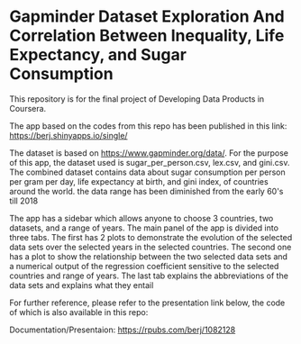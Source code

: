 # Gapminder Dataset Exploration And Correlation Between Inequality, Life Expectancy, and Sugar Consumption

This repository is for the final project of Developing Data Products in Coursera.

The app based on the codes from this repo has been published in this link:  https://berj.shinyapps.io/single/

The dataset is based on https://www.gapminder.org/data/. For the purpose of this app, the dataset used is sugar_per_person.csv, lex.csv, and gini.csv. The combined dataset contains data about sugar consumption per person per gram per day, life expectancy at birth, and gini index, of countries around the world. the data range has been diminished from the early 60's till 2018

The app has a sidebar which allows anyone to choose 3 countries, two datasets, and a range of years. The main panel of the app is divided into three tabs. The first has 2 plots to demonstrate the evolution of the selected data sets over the selected years in the selected countries. The second one has a plot to show the relationship between the two selected data sets and a numerical output of the regression coefficient sensitive to the selected countries and range of years. The last tab explains the abbreviations of the data sets and explains what they entail

For further reference, please refer to the presentation link below, the code of which is also available in this repo:

Documentation/Presentaion: https://rpubs.com/berj/1082128
